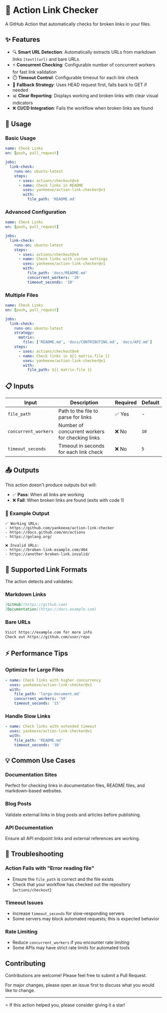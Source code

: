 # 🔗 Action Link Checker

A GitHub Action that automatically checks for broken links in your files.

## ✨ Features

- 🔍 **Smart URL Detection**: Automatically extracts URLs from markdown links `[text](url)` and bare URLs
- ⚡ **Concurrent Checking**: Configurable number of concurrent workers for fast link validation
- ⏱️ **Timeout Control**: Configurable timeout for each link check
- 🔄 **Fallback Strategy**: Uses HEAD request first, falls back to GET if needed
- 📊 **Clear Reporting**: Displays working and broken links with clear visual indicators
- ❌ **CI/CD Integration**: Fails the workflow when broken links are found

## 🚀 Usage

### Basic Usage

```yaml
name: Check Links
on: [push, pull_request]

jobs:
  link-check:
    runs-on: ubuntu-latest
    steps:
      - uses: actions/checkout@v4
      - name: Check links in README
        uses: yankeexe/action-link-checker@v1
        with:
          file_path: 'README.md'
```

### Advanced Configuration

```yaml
name: Check Links
on: [push, pull_request]

jobs:
  link-check:
    runs-on: ubuntu-latest
    steps:
      - uses: actions/checkout@v4
      - name: Check links with custom settings
        uses: yankeexe/action-link-checker@v1
        with:
          file_path: 'docs/README.md'
          concurrent_workers: '20'
          timeout_seconds: '10'
```

### Multiple Files

```yaml
name: Check Links
on: [push, pull_request]

jobs:
  link-check:
    runs-on: ubuntu-latest
    strategy:
      matrix:
        file: ['README.md', 'docs/CONTRIBUTING.md', 'docs/API.md']
    steps:
      - uses: actions/checkout@v4
      - name: Check links in ${{ matrix.file }}
        uses: yankeexe/action-link-checker@v1
        with:
          file_path: ${{ matrix.file }}
```

## 📋 Inputs

| Input | Description | Required | Default |
|-------|-------------|----------|---------|
| `file_path` | Path to the file to parse for links | ✅ Yes | - |
| `concurrent_workers` | Number of concurrent workers for checking links | ❌ No | `10` |
| `timeout_seconds` | Timeout in seconds for each link check | ❌ No | `5` |

## 📤 Outputs

This action doesn't produce outputs but will:
- ✅ **Pass**: When all links are working
- ❌ **Fail**: When broken links are found (exits with code 1)

### 📝 Example Output

```
✅ Working URLs:
- https://github.com/yankeexe/action-link-checker
- https://docs.github.com/en/actions
- https://golang.org/

❌ Invalid URLs:
- https://broken-link-example.com/404
- https://another-broken-link.invalid/
```

## 🔗 Supported Link Formats

The action detects and validates:

### Markdown Links
```markdown
[GitHub](https://github.com)
[Documentation](https://docs.example.com)
```

### Bare URLs
```markdown
Visit https://example.com for more info
Check out https://github.com/user/repo
```

## ⚡ Performance Tips

### Optimize for Large Files
```yaml
- name: Check links with higher concurrency
  uses: yankeexe/action-link-checker@v1
  with:
    file_path: 'large-document.md'
    concurrent_workers: '50'
    timeout_seconds: '15'
```

### Handle Slow Links
```yaml
- name: Check links with extended timeout
  uses: yankeexe/action-link-checker@v1
  with:
    file_path: 'README.md'
    timeout_seconds: '30'
```

## 💡 Common Use Cases

### Documentation Sites
Perfect for checking links in documentation files, README files, and markdown-based websites.

### Blog Posts
Validate external links in blog posts and articles before publishing.

### API Documentation
Ensure all API endpoint links and external references are working.

## 🔧 Troubleshooting

### Action Fails with "Error reading file"
- Ensure the `file_path` is correct and the file exists
- Check that your workflow has checked out the repository (`actions/checkout`)

### Timeout Issues
- Increase `timeout_seconds` for slow-responding servers
- Some servers may block automated requests; this is expected behavior

### Rate Limiting
- Reduce `concurrent_workers` if you encounter rate limiting
- Some APIs may have strict rate limits for automated tools

## Contributing

Contributions are welcome! Please feel free to submit a Pull Request.

For major changes, please open an issue first to discuss what you would like to change.

---

⭐ If this action helped you, please consider giving it a star!
